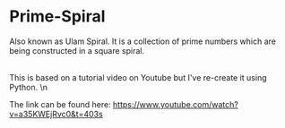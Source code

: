 # Prime-Spiral

Also known as Ulam Spiral.
It is a collection of prime numbers which are being constructed in a square spiral.

<br />
This is based on a tutorial video on Youtube but I've re-create it using Python. \n

The link can be found here: https://www.youtube.com/watch?v=a35KWEjRvc0&t=403s
